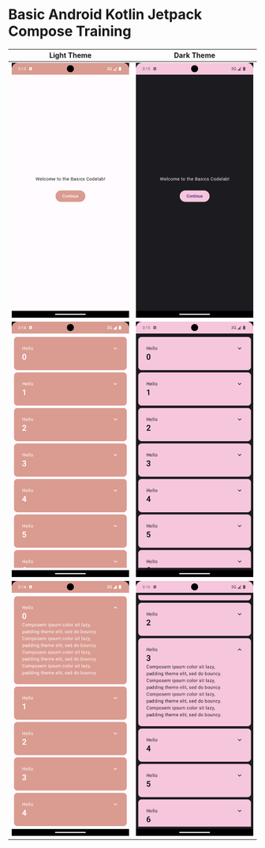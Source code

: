 # Basic Android Kotlin Jetpack Compose Training

Light Theme                |  Dark Theme 
:-------------------------:|:-------------------------:
![Screenshot 1](https://github.com/zakayothuku/basic-android-kotlin-compose-training-greeting/blob/main/screenshots/Screenshot_20240404_151348.png?raw=true)  |  ![Screenshot 4](https://github.com/zakayothuku/basic-android-kotlin-compose-training-greeting/blob/main/screenshots/Screenshot_20240404_151544.png?raw=true)
![Screenshot 2](https://github.com/zakayothuku/basic-android-kotlin-compose-training-greeting/blob/main/screenshots/Screenshot_20240404_151411.png?raw=true)  |  ![Screenshot 5](https://github.com/zakayothuku/basic-android-kotlin-compose-training-greeting/blob/main/screenshots/Screenshot_20240404_151553.png?raw=true)
![Screenshot 3](https://github.com/zakayothuku/basic-android-kotlin-compose-training-greeting/blob/main/screenshots/Screenshot_20240404_151421.png?raw=true)  |  ![Screenshot 6](https://github.com/zakayothuku/basic-android-kotlin-compose-training-greeting/blob/main/screenshots/Screenshot_20240404_151608.png?raw=true)






